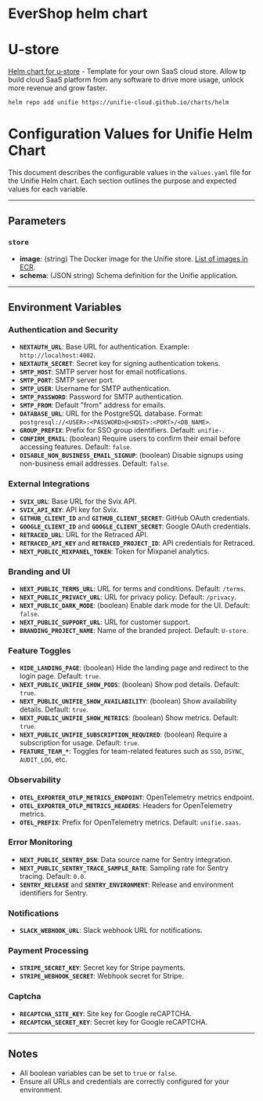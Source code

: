 # EverShop helm chart

# U-store

[Helm chart for u-store](https://github.com/unifie-cloud/u-store) - Template for your own SaaS cloud store. Allow tp build cloud SaaS platform from any software to drive more usage, unlock more revenue and grow faster.

```bash
helm repo add unifie https://unifie-cloud.github.io/charts/helm
```

# Configuration Values for Unifie Helm Chart

This document describes the configurable values in the `values.yaml` file for the Unifie Helm chart. Each section outlines the purpose and expected values for each variable.

---

## Parameters

### `store`

- **image**: (string) The Docker image for the Unifie store. [List of images in ECR](https://gallery.ecr.aws/g4a0y2u8/unifie-store).
- **schema**: (JSON string) Schema definition for the Unifie application.

---

## Environment Variables

### Authentication and Security

- **`NEXTAUTH_URL`**: Base URL for authentication. Example: `http://localhost:4002`.
- **`NEXTAUTH_SECRET`**: Secret key for signing authentication tokens.
- **`SMTP_HOST`**: SMTP server host for email notifications.
- **`SMTP_PORT`**: SMTP server port.
- **`SMTP_USER`**: Username for SMTP authentication.
- **`SMTP_PASSWORD`**: Password for SMTP authentication.
- **`SMTP_FROM`**: Default "from" address for emails.
- **`DATABASE_URL`**: URL for the PostgreSQL database. Format: `postgresql://<USER>:<PASSWORD>@<HOST>:<PORT>/<DB_NAME>`.
- **`GROUP_PREFIX`**: Prefix for SSO group identifiers. Default: `unifie-`.
- **`CONFIRM_EMAIL`**: (boolean) Require users to confirm their email before accessing features. Default: `false`.
- **`DISABLE_NON_BUSINESS_EMAIL_SIGNUP`**: (boolean) Disable signups using non-business email addresses. Default: `false`.

### External Integrations

- **`SVIX_URL`**: Base URL for the Svix API.
- **`SVIX_API_KEY`**: API key for Svix.
- **`GITHUB_CLIENT_ID`** and **`GITHUB_CLIENT_SECRET`**: GitHub OAuth credentials.
- **`GOOGLE_CLIENT_ID`** and **`GOOGLE_CLIENT_SECRET`**: Google OAuth credentials.
- **`RETRACED_URL`**: URL for the Retraced API.
- **`RETRACED_API_KEY`** and **`RETRACED_PROJECT_ID`**: API credentials for Retraced.
- **`NEXT_PUBLIC_MIXPANEL_TOKEN`**: Token for Mixpanel analytics.

### Branding and UI

- **`NEXT_PUBLIC_TERMS_URL`**: URL for terms and conditions. Default: `/terms`.
- **`NEXT_PUBLIC_PRIVACY_URL`**: URL for privacy policy. Default: `/privacy`.
- **`NEXT_PUBLIC_DARK_MODE`**: (boolean) Enable dark mode for the UI. Default: `false`.
- **`NEXT_PUBLIC_SUPPORT_URL`**: URL for customer support.
- **`BRANDING_PROJECT_NAME`**: Name of the branded project. Default: `U-store`.

### Feature Toggles

- **`HIDE_LANDING_PAGE`**: (boolean) Hide the landing page and redirect to the login page. Default: `true`.
- **`NEXT_PUBLIC_UNIFIE_SHOW_PODS`**: (boolean) Show pod details. Default: `true`.
- **`NEXT_PUBLIC_UNIFIE_SHOW_AVAILABILITY`**: (boolean) Show availability details. Default: `true`.
- **`NEXT_PUBLIC_UNIFIE_SHOW_METRICS`**: (boolean) Show metrics. Default: `true`.
- **`NEXT_PUBLIC_UNIFIE_SUBSCRIPTION_REQUIRED`**: (boolean) Require a subscription for usage. Default: `true`.
- **`FEATURE_TEAM_*`**: Toggles for team-related features such as `SSO`, `DSYNC`, `AUDIT_LOG`, etc.

### Observability

- **`OTEL_EXPORTER_OTLP_METRICS_ENDPOINT`**: OpenTelemetry metrics endpoint.
- **`OTEL_EXPORTER_OTLP_METRICS_HEADERS`**: Headers for OpenTelemetry metrics.
- **`OTEL_PREFIX`**: Prefix for OpenTelemetry metrics. Default: `unifie.saas`.

### Error Monitoring

- **`NEXT_PUBLIC_SENTRY_DSN`**: Data source name for Sentry integration.
- **`NEXT_PUBLIC_SENTRY_TRACE_SAMPLE_RATE`**: Sampling rate for Sentry tracing. Default: `0.0`.
- **`SENTRY_RELEASE`** and **`SENTRY_ENVIRONMENT`**: Release and environment identifiers for Sentry.

### Notifications

- **`SLACK_WEBHOOK_URL`**: Slack webhook URL for notifications.

### Payment Processing

- **`STRIPE_SECRET_KEY`**: Secret key for Stripe payments.
- **`STRIPE_WEBHOOK_SECRET`**: Webhook secret for Stripe.

### Captcha

- **`RECAPTCHA_SITE_KEY`**: Site key for Google reCAPTCHA.
- **`RECAPTCHA_SECRET_KEY`**: Secret key for Google reCAPTCHA.

---

## Notes

- All boolean variables can be set to `true` or `false`.
- Ensure all URLs and credentials are correctly configured for your environment.
